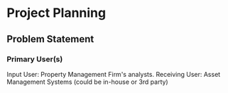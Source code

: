 # Project Planning
## Problem Statement
### Primary User(s)
Input User: Property Management Firm's analysts.
Receiving User: Asset Management Systems (could be in-house or 3rd party)
